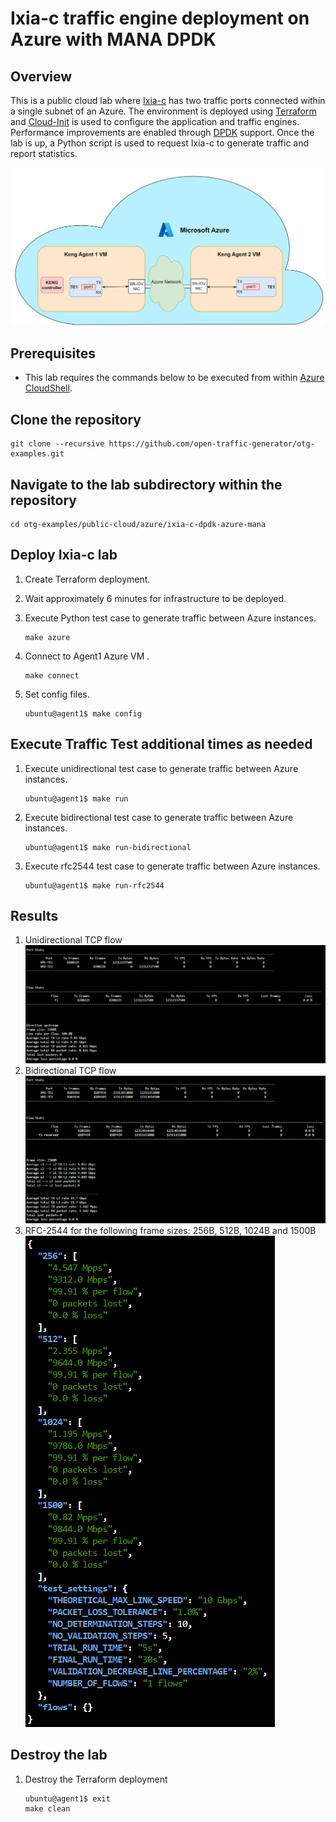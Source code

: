 # Ixia-c traffic engine deployment on Azure with MANA DPDK

## Overview
This is a public cloud lab where [Ixia-c](https://github.com/open-traffic-generator/ixia-c) has two traffic ports connected within a single subnet of an Azure.
The environment is deployed using [Terraform](https://www.terraform.io/) and [Cloud-Init](https://cloud-init.io/) is used to configure the application and traffic engines.
Performance improvements are enabled through [DPDK](https://www.dpdk.org/) support.
Once the lab is up, a Python script is used to request Ixia-c to generate traffic and report statistics.

![Diagram](./images/diagram.png)

## Prerequisites
* This lab requires the commands below to be executed from within [Azure CloudShell](https://learn.microsoft.com/en-us/azure/cloud-shell/overview).

## Clone the repository

```
git clone --recursive https://github.com/open-traffic-generator/otg-examples.git
```

## Navigate to the lab subdirectory within the repository

```
cd otg-examples/public-cloud/azure/ixia-c-dpdk-azure-mana
```

## Deploy Ixia-c lab

1. Create Terraform deployment.

2. Wait approximately 6 minutes for infrastructure to be deployed.

3. Execute Python test case to generate traffic between Azure instances.

    ```
    make azure
    ```

4. Connect to Agent1 Azure VM .

    ```
    make connect
    ```

5. Set config files.

    ```
    ubuntu@agent1$ make config
    ```

## Execute Traffic Test additional times as needed

1. Execute unidirectional test case to generate traffic between Azure instances.

    ```
    ubuntu@agent1$ make run
    ```

2. Execute bidirectional test case to generate traffic between Azure instances.

    ```
    ubuntu@agent1$ make run-bidirectional
    ```

3. Execute rfc2544 test case to generate traffic between Azure instances.

    ```
    ubuntu@agent1$ make run-rfc2544
    ```

## Results
1. Unidirectional TCP flow
![Diagram](./images/community_unidirectional_results.png)
2. Bidirectional TCP flow
![Diagram](./images/community_bidirectional_results.png)
3. RFC-2544 for the following frame sizes: 256B, 512B, 1024B and 1500B   
![Diagram](./images/community_rfc2544_256,512,1024,1500B_results.png)

## Destroy the lab

1. Destroy the Terraform deployment

    ```
    ubuntu@agent1$ exit
    make clean
    ```
